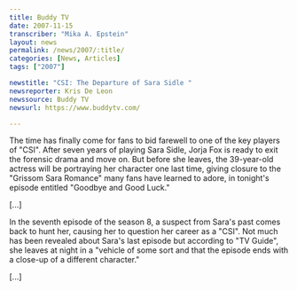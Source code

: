 ```yaml
---
title: Buddy TV
date: 2007-11-15
transcriber: "Mika A. Epstein"
layout: news
permalink: /news/2007/:title/
categories: [News, Articles]
tags: ["2007"]

newstitle: "CSI: The Departure of Sara Sidle "
newsreporter: Kris De Leon
newssource: Buddy TV
newsurl: https://www.buddytv.com/

---
```


The time has finally come for fans to bid farewell to one of the key players of "CSI". After seven years of playing Sara Sidle, Jorja Fox is ready to exit the forensic drama and move on. But before she leaves, the 39-year-old actress will be portraying her character one last time, giving closure to the "Grissom Sara Romance" many fans have learned to adore, in tonight's episode entitled "Goodbye and Good Luck."

[...]

In the seventh episode of the season 8, a suspect from Sara's past comes back to hunt her, causing her to question her career as a "CSI". Not much has been revealed about Sara's last episode but according to "TV Guide", she leaves at night in a "vehicle of some sort and that the episode ends with a close-up of a different character."

[...]
